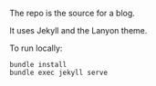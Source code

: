 The repo is the source for a blog.

It uses Jekyll and the Lanyon theme.

To run locally:

```
bundle install
bundle exec jekyll serve
```
